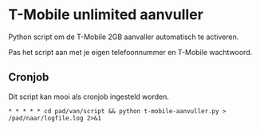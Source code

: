 # T-Mobile unlimited aanvuller
Python script om de T-Mobile 2GB aanvaller automatisch te activeren.

Pas het script aan met je eigen telefoonnummer en T-Mobile wachtwoord.

## Cronjob
Dit script kan mooi als cronjob ingesteld worden.
```
* * * * * cd pad/van/script && python t-mobile-aanvuller.py > /pad/naar/logfile.log 2>&1
```
